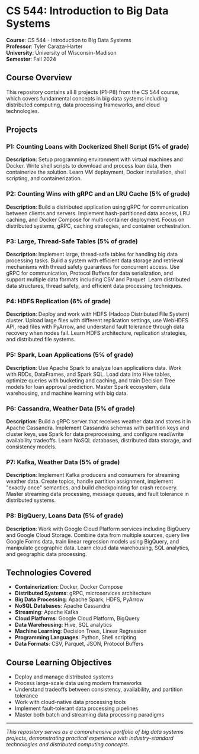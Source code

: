 # CS 544: Introduction to Big Data Systems

**Course**: CS 544 - Introduction to Big Data Systems  
**Professor**: Tyler Caraza-Harter  
**University**: University of Wisconsin-Madison  
**Semester**: Fall 2024  

## Course Overview

This repository contains all 8 projects (P1-P8) from the CS 544 course, which covers fundamental concepts in big data systems including distributed computing, data processing frameworks, and cloud technologies.

## Projects

### P1: Counting Loans with Dockerized Shell Script (5% of grade)
**Description**: Setup programming environment with virtual machines and Docker. Write shell scripts to download and process loan data, then containerize the solution. Learn VM deployment, Docker installation, shell scripting, and containerization.

### P2: Counting Wins with gRPC and an LRU Cache (5% of grade)
**Description**: Build a distributed application using gRPC for communication between clients and servers. Implement hash-partitioned data access, LRU caching, and Docker Compose for multi-container deployment. Focus on distributed systems, gRPC, caching strategies, and container orchestration.

### P3: Large, Thread-Safe Tables (5% of grade)
**Description**: Implement large, thread-safe tables for handling big data processing tasks. Build a system with efficient data storage and retrieval mechanisms with thread safety guarantees for concurrent access. Use gRPC for communication, Protocol Buffers for data serialization, and support multiple data formats including CSV and Parquet. Learn distributed data structures, thread safety, and efficient data processing techniques.

### P4: HDFS Replication (6% of grade)
**Description**: Deploy and work with HDFS (Hadoop Distributed File System) cluster. Upload large files with different replication settings, use WebHDFS API, read files with PyArrow, and understand fault tolerance through data recovery when nodes fail. Learn HDFS architecture, replication strategies, and distributed file systems.

### P5: Spark, Loan Applications (5% of grade)
**Description**: Use Apache Spark to analyze loan applications data. Work with RDDs, DataFrames, and Spark SQL. Load data into Hive tables, optimize queries with bucketing and caching, and train Decision Tree models for loan approval prediction. Master Spark ecosystem, data warehousing, and machine learning with big data.

### P6: Cassandra, Weather Data (5% of grade)
**Description**: Build a gRPC server that receives weather data and stores it in Apache Cassandra. Implement Cassandra schemas with partition keys and cluster keys, use Spark for data preprocessing, and configure read/write availability tradeoffs. Learn NoSQL databases, distributed data storage, and consistency models.

### P7: Kafka, Weather Data (5% of grade)
**Description**: Implement Kafka producers and consumers for streaming weather data. Create topics, handle partition assignment, implement "exactly once" semantics, and build checkpointing for crash recovery. Master streaming data processing, message queues, and fault tolerance in distributed systems.

### P8: BigQuery, Loans Data (5% of grade)
**Description**: Work with Google Cloud Platform services including BigQuery and Google Cloud Storage. Combine data from multiple sources, query live Google Forms data, train linear regression models using BigQuery, and manipulate geographic data. Learn cloud data warehousing, SQL analytics, and geographic data processing.

## Technologies Covered

- **Containerization**: Docker, Docker Compose
- **Distributed Systems**: gRPC, microservices architecture
- **Big Data Processing**: Apache Spark, HDFS, PyArrow
- **NoSQL Databases**: Apache Cassandra
- **Streaming**: Apache Kafka
- **Cloud Platforms**: Google Cloud Platform, BigQuery
- **Data Warehousing**: Hive, SQL analytics
- **Machine Learning**: Decision Trees, Linear Regression
- **Programming Languages**: Python, Shell scripting
- **Data Formats**: CSV, Parquet, JSON, Protocol Buffers

## Course Learning Objectives

- Deploy and manage distributed systems
- Process large-scale data using modern frameworks
- Understand tradeoffs between consistency, availability, and partition tolerance
- Work with cloud-native data processing tools
- Implement fault-tolerant data processing pipelines
- Master both batch and streaming data processing paradigms

---

*This repository serves as a comprehensive portfolio of big data systems projects, demonstrating practical experience with industry-standard technologies and distributed computing concepts.* 